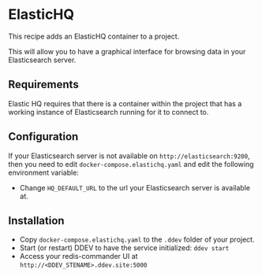 # ElasticHQ

This recipe adds an ElasticHQ container to a project.

This will allow you to have a graphical interface for browsing data in your Elasticsearch server.

## Requirements

Elastic HQ requires that there is a container within the project that has a working instance of Elasticsearch running for it to connect to.

## Configuration

If your Elasticsearch server is not available on `http://elasticsearch:9200`, then you need to edit `docker-compose.elastichq.yaml` and edit the following environment variable:

* Change `HQ_DEFAULT_URL` to the url your Elasticsearch server is available at.

## Installation

* Copy `docker-compose.elastichq.yaml` to the `.ddev` folder of your project.
* Start (or restart) DDEV to have the service initialized: `ddev start`
* Access your redis-commander UI at `http://<DDEV_STENAME>.ddev.site:5000`

